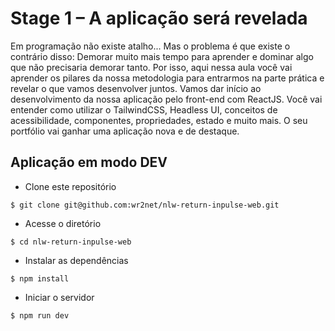 # Stage 1 – A aplicação será revelada

Em programação não existe atalho... Mas o problema é que existe o contrário disso: Demorar muito mais tempo para aprender e dominar algo que não precisaria demorar tanto. Por isso, aqui nessa aula você vai aprender os pilares da nossa metodologia para entrarmos na parte prática e revelar o que vamos desenvolver juntos. Vamos dar início ao desenvolvimento da nossa aplicação pelo front-end com ReactJS. Você vai entender como utilizar o TailwindCSS, Headless UI, conceitos de acessibilidade, componentes, propriedades, estado e muito mais. O seu portfólio vai ganhar uma aplicação nova e de destaque.

## Aplicação em modo DEV
* Clone este repositório

`$ git clone git@github.com:wr2net/nlw-return-inpulse-web.git`

* Acesse o diretório

`$ cd nlw-return-inpulse-web`

* Instalar as dependências

`$ npm install`

* Iniciar o servidor

`$ npm run dev`
